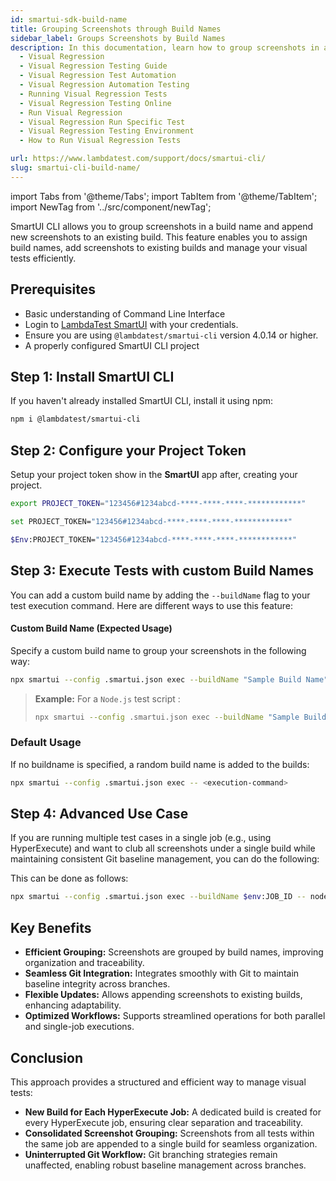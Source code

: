 ```yaml
---
id: smartui-sdk-build-name
title: Grouping Screenshots through Build Names
sidebar_label: Groups Screenshots by Build Names
description: In this documentation, learn how to group screenshots in a single build across multiple executions.
  - Visual Regression
  - Visual Regression Testing Guide
  - Visual Regression Test Automation
  - Visual Regression Automation Testing
  - Running Visual Regression Tests
  - Visual Regression Testing Online
  - Run Visual Regression
  - Visual Regression Run Specific Test
  - Visual Regression Testing Environment
  - How to Run Visual Regression Tests

url: https://www.lambdatest.com/support/docs/smartui-cli/
slug: smartui-cli-build-name/
---
```


import Tabs from '@theme/Tabs';
import TabItem from '@theme/TabItem';
import NewTag from '../src/component/newTag';

<script type="application/ld+json"
      dangerouslySetInnerHTML={{ __html: JSON.stringify({
       "@context": "https://schema.org",
        "@type": "BreadcrumbList",
        "itemListElement": [{
          "@type": "ListItem",
          "position": 1,
          "name": "LambdaTest",
          "item": "https://www.lambdatest.com"
        },{
          "@type": "ListItem",
          "position": 2,
          "name": "Support",
          "item": "https://www.lambdatest.com/support/docs/"
        },{
          "@type": "ListItem",
          "position": 3,
          "name": "Smart Visual Testing",
          "item": "https://www.lambdatest.com/support/docs/smart-ui-cypress/"
        }]
      })
    }}
></script>
SmartUI CLI allows you to group screenshots in a build name and append new screenshots to an existing build. This feature enables you to assign build names, add screenshots to existing builds and manage your visual tests efficiently.

## Prerequisites

- Basic understanding of Command Line Interface
- Login to [LambdaTest SmartUI](https://smartui.lambdatest.com/) with your credentials.
- Ensure you are using `@lambdatest/smartui-cli` version 4.0.14 or higher.
- A properly configured SmartUI CLI project

## Step 1: Install SmartUI CLI

If you haven't already installed SmartUI CLI, install it using npm:

```bash
npm i @lambdatest/smartui-cli
```

## Step 2: Configure your Project Token

Setup your project token show in the **SmartUI** app after, creating your project.

<Tabs className="docs__val" groupId="language">
<TabItem value="MacOS/Linux" label="MacOS/Linux" default>

```bash
export PROJECT_TOKEN="123456#1234abcd-****-****-****-************"
```

</TabItem>
<TabItem value="Windows" label="Windows - CMD">

```bash
set PROJECT_TOKEN="123456#1234abcd-****-****-****-************"
```

</TabItem>
<TabItem value="Powershell" label="Windows-PS">

```bash
$Env:PROJECT_TOKEN="123456#1234abcd-****-****-****-************"
```
</TabItem>
</Tabs>

## Step 3: Execute Tests with custom Build Names

You can add a custom build name by adding the `--buildName` flag to your test execution command. Here are different ways to use this feature:

#### Custom Build Name (Expected Usage)
Specify a custom build name to group your screenshots in the following way:

```bash
npx smartui --config .smartui.json exec --buildName "Sample Build Name" -- <execution-command>
```
>**Example:**
 For a `Node.js` test script : 
>```bash
>npx smartui --config .smartui.json exec --buildName "Sample Build Name" -- node test.js
>```

### Default Usage
If no buildname is specified, a random build name is added to the builds:

```bash
npx smartui --config .smartui.json exec -- <execution-command>
```

## Step 4: Advanced Use Case

If you are running multiple test cases in a single job (e.g., using HyperExecute) and want to club all screenshots under a single build while maintaining consistent Git baseline management, you can do the following:

This can be done as follows:

```bash
npx smartui --config .smartui.json exec --buildName $env:JOB_ID -- node test.js
```

## Key Benefits
- **Efficient Grouping:** Screenshots are grouped by build names, improving organization and traceability.
- **Seamless Git Integration:** Integrates smoothly with Git to maintain baseline integrity across branches.
- **Flexible Updates:** Allows appending screenshots to existing builds, enhancing adaptability.
- **Optimized Workflows:** Supports streamlined operations for both parallel and single-job executions.

## Conclusion
This approach provides a structured and efficient way to manage visual tests:
- **New Build for Each HyperExecute Job:** A dedicated build is created for every HyperExecute job, ensuring clear separation and traceability.
- **Consolidated Screenshot Grouping:** Screenshots from all tests within the same job are appended to a single build for seamless organization.
- **Uninterrupted Git Workflow:** Git branching strategies remain unaffected, enabling robust baseline management across branches.